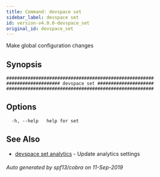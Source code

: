 ```yaml
---
title: Command: devspace set
sidebar_label: devspace set
id: version-v4.0.0-devspace_set
original_id: devspace_set
---
```



Make global configuration changes

## Synopsis


```
#######################################################
#################### devspace set #####################
#######################################################
```
## Options

```
  -h, --help   help for set
```

## See Also
* [devspace set analytics](/docs/cli/commands/devspace_set_analytics)	 - Update analytics settings

###### Auto generated by spf13/cobra on 11-Sep-2019
